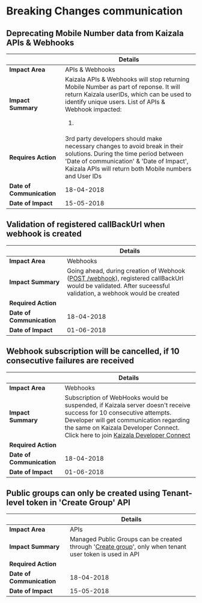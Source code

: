 # Breaking Changes communication

## Deprecating Mobile Number data from Kaizala APIs & Webhooks
||Details|
|--|--|
|**Impact Area**| APIs & Webhooks |
|**Impact Summary**|Kaizala APIs & Webhooks will stop returning Mobile Number as part of reponse. It will return Kaizala userIDs, which can be used to identify unique users. List of APIs & Webhook impacted:<br> <ol><li></li>|
|**Requires Action**|3rd party developers should make necessary changes to avoid break in their solutions. During the time period between 'Date of communication' & 'Date of Impact', Kaizala APIs will return both Mobile numbers and User IDs|
|**Date of Communication**| 18-04-2018 |
|**Date of Impact**| 15-05-2018|

## Validation of registered callBackUrl when webhook is created

||Details|
|--|--|
|**Impact Area**| Webhooks |
|**Impact Summary**| Going ahead, during creation of Webhook ([POST /webhook](https://docs.microsoft.com/en-us/kaizala/connectors/webhooks#webhook)), registered callBackUrl would be validated. After suceessful validation, a webhook would be created |
|**Required Action**| |
|**Date of Communication**|18-04-2018|
|**Date of Impact**|01-06-2018|

## Webhook subscription will be cancelled, if 10 consecutive failures are received

||Details|
|--|--|
|**Impact Area**| Webhooks |
|**Impact Summary**| Subscription of WebHooks would be suspended, if Kaizala server doesn't receive success for 10 consecutive attempts. Developer will get communication regarding the same on Kaizala Developer Connect. Click here to join [Kaizala Developer Connect]()|
|**Required Action**||
|**Date of Communication**| 18-04-2018 |
|**Date of Impact**| 01-06-2018 |

## Public groups can only be created using Tenant-level token in 'Create Group' API

||Details|
|--|--|
|**Impact Area**| APIs |
|**Impact Summary**| Managed Public Groups can be created through '[Create group](https://docs.microsoft.com/en-us/kaizala/connectors/groups#groups)', only when tenant user token is used in API |
|**Required Action**||
|**Date of Communication**|18-04-2018|
|**Date of Impact**|15-05-2018|

